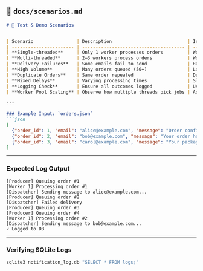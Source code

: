 ## 🧪 `docs/scenarios.md`

````markdown
# 🧪 Test & Demo Scenarios


| Scenario                | Description                            | Input Modifications                           | Concepts Demonstrated                         |
| ----------------------- | -------------------------------------- | --------------------------------------------- | --------------------------------------------- |
| **Single-threaded**     | Only 1 worker processes orders         | WorkerPool size = 1                           | Threading basics, sequential processing       |
| **Multi-threaded**      | 2–3 workers process orders             | WorkerPool size = 2–3                         | Concurrency, parallelism                      |
| **Delivery Failures**   | Some emails fail to send               | Randomly simulate failures in `dispatcher.rb` | Error handling, retries, logging              |
| **High Volume**         | Many orders queued (50+)               | Large input JSON                              | Queue handling, load, thread contention       |
| **Duplicate Orders**    | Same order repeated                    | Duplicate `order_id`s in JSON                 | Deduplication, thread safety (if Redis used)  |
| **Mixed Delays**        | Varying processing times               | Sleep in dispatcher 0.1–1 sec                 | Observing asynchronous behavior, non-blocking |
| **Logging Check**       | Ensure all outcomes logged             | Use previous scenarios                        | SQLite logging, data persistence              |
| **Worker Pool Scaling** | Observe how multiple threads pick jobs | Adjust WorkerPool size dynamically            | Thread allocation, load balancing             |

---

### Example Input: `orders.json`
```json
[
  {"order_id": 1, "email": "alice@example.com", "message": "Order confirmed!"},
  {"order_id": 2, "email": "bob@example.com", "message": "Your order has shipped!"},
  {"order_id": 3, "email": "carol@example.com", "message": "Your package was delivered!"}
]

````

---

### Expected Log Output

```
[Producer] Queuing order #1
[Worker 1] Processing order #1
[Dispatcher] Sending message to alice@example.com...
[Producer] Queuing order #2
[Dispatcher] Failed delivery
[Producer] Queuing order #3
[Producer] Queuing order #4
[Worker 1] Processing order #2
[Dispatcher] Sending message to bob@example.com...
✓ Logged to DB
```

---

### Verifying SQLite Logs

```bash
sqlite3 notification_log.db "SELECT * FROM logs;"
```